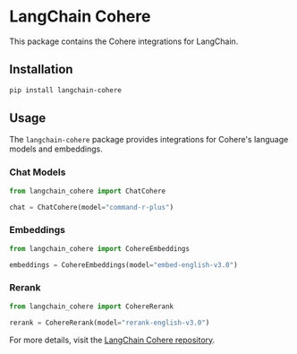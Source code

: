 # LangChain Cohere

This package contains the Cohere integrations for LangChain.

## Installation

```bash
pip install langchain-cohere
```

## Usage

The `langchain-cohere` package provides integrations for Cohere's language models and embeddings.

### Chat Models

```python
from langchain_cohere import ChatCohere

chat = ChatCohere(model="command-r-plus")
```

### Embeddings

```python
from langchain_cohere import CohereEmbeddings

embeddings = CohereEmbeddings(model="embed-english-v3.0")
```

### Rerank

```python
from langchain_cohere import CohereRerank

rerank = CohereRerank(model="rerank-english-v3.0")
```

For more details, visit the [LangChain Cohere repository](https://github.com/langchain-ai/langchain-cohere).